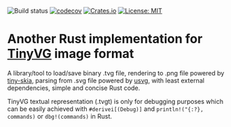 
![Build status](https://github.com/mhfan/intvg/actions/workflows/rust-ci.yml/badge.svg)
[![codecov](https://codecov.io/gh/mhfan/intvg/graph/badge.svg)](https://codecov.io/gh/mhfan/intvg)
[![Crates.io](https://img.shields.io/crates/v/intvg.svg)](https://crates.io/crates/intvg)
[![License: MIT](https://img.shields.io/badge/License-MIT-green.svg)](https://opensource.org/licenses/MIT)

# Another Rust implementation for [TinyVG](https://tinyvg.tech/) image format

A library/tool to load/save binary .tvg file, rendering to .png file powered by [tiny-skia](https://github.com/RazrFalcon/tiny-skia), parsing from .svg file powered by [usvg](https://github.com/RazrFalcon/resvg/tree/master/crates/usvg), with least external dependencies, simple and concise Rust code.

TinyVG textual representation (.tvgt) is only for debugging purposes which can be easily achieved with ```#derivei[(Debug)]``` and ```println!("{:?}, commands)``` or ```dbg!(commands)``` in Rust.
